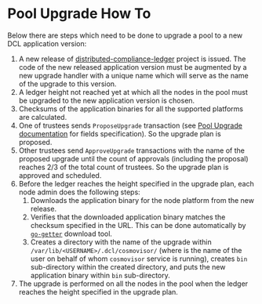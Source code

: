 # Pool Upgrade How To

Below there are steps which need to be done to upgrade a pool to a new DCL application version:

1. A new release of [distributed-compliance-ledger](https://github.com/zigbee-alliance/distributed-compliance-ledger) project is issued. The code of the new released application version must be augmented by a new upgrade handler with a unique name which will serve as the name of the upgrade to this version.
1. A ledger height not reached yet at which all the nodes in the pool must be upgraded to the new application version is chosen.
1. Checksums of the application binaries for all the supported platforms are calculated.
1. One of trustees sends `ProposeUpgrade` transaction (see [Pool Upgrade documentation](./pool-upgrade.md) for fields specification). So the upgrade plan is proposed.
1. Other trustees send `ApproveUpgrade` transactions with the name of the proposed upgrade until the count of approvals (including the proposal) reaches 2/3 of the total count of trustees. So the upgrade plan is approved and scheduled.
1. Before the ledger reaches the height specified in the upgrade plan, each node admin does the following steps:
    1. Downloads the application binary for the node platform from the new release.
    1. Verifies that the downloaded application binary matches the checksum specified in the URL. This can be done automatically by [`go-getter`](https://github.com/hashicorp/go-getter) download tool.
    1. Creates a directory with the name of the upgrade within `/var/lib/<USERNAME>/.dcl/cosmovisor/` (where <USERNAME> is the name of the user on behalf of whom `cosmovisor` service is running), creates `bin` sub-directory within the created directory, and puts the new application binary within `bin` sub-directory.
1. The upgrade is performed on all the nodes in the pool when the ledger reaches the height specified in the upgrade plan.
